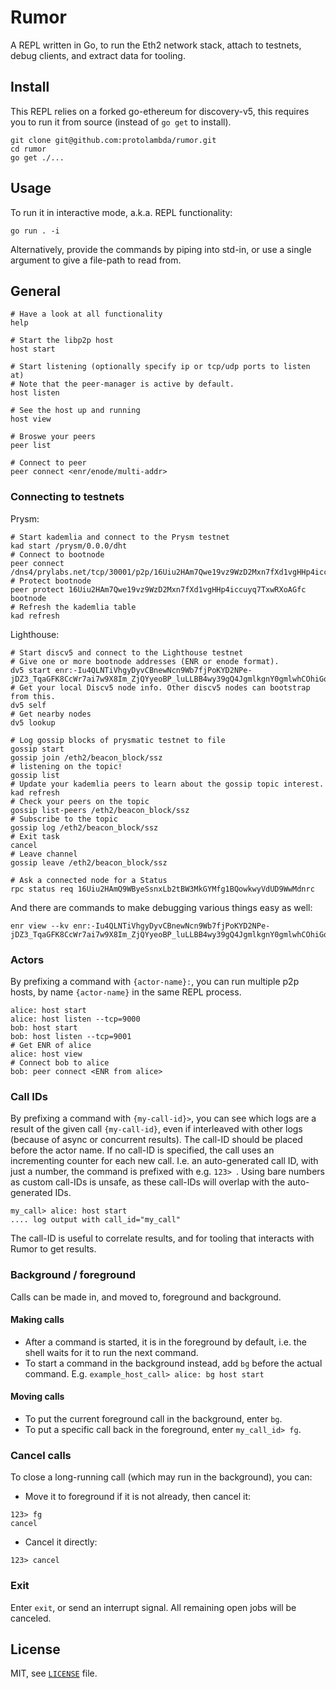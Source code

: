 # Rumor

A REPL written in Go, to run the Eth2 network stack, attach to testnets, debug clients, and extract data for tooling.

## Install

This REPL relies on a forked go-ethereum for discovery-v5, this requires you to run it from source (instead of `go get` to install).

```shell script
git clone git@github.com:protolambda/rumor.git
cd rumor
go get ./...
```

## Usage

To run it in interactive mode, a.k.a. REPL functionality:

```shell script
go run . -i
```

Alternatively, provide the commands by piping into std-in, or use a single argument to give a file-path to read from. 

## General

```shell script
# Have a look at all functionality
help

# Start the libp2p host
host start

# Start listening (optionally specify ip or tcp/udp ports to listen at)
# Note that the peer-manager is active by default.
host listen

# See the host up and running
host view

# Broswe your peers
peer list

# Connect to peer
peer connect <enr/enode/multi-addr>
```

### Connecting to testnets

Prysm:
```shell script
# Start kademlia and connect to the Prysm testnet
kad start /prysm/0.0.0/dht
# Connect to bootnode
peer connect /dns4/prylabs.net/tcp/30001/p2p/16Uiu2HAm7Qwe19vz9WzD2Mxn7fXd1vgHHp4iccuyq7TxwRXoAGfc
# Protect bootnode
peer protect 16Uiu2HAm7Qwe19vz9WzD2Mxn7fXd1vgHHp4iccuyq7TxwRXoAGfc bootnode
# Refresh the kademlia table
kad refresh
```

Lighthouse:
```shell script
# Start discv5 and connect to the Lighthouse testnet
# Give one or more bootnode addresses (ENR or enode format).
dv5 start enr:-Iu4QLNTiVhgyDyvCBnewNcn9Wb7fjPoKYD2NPe-jDZ3_TqaGFK8CcWr7ai7w9X8Im_ZjQYyeoBP_luLLBB4wy39gQ4JgmlkgnY0gmlwhCOhiGqJc2VjcDI1NmsxoQMrmBYg_yR_ZKZKoLiChvlpNqdwXwodXmgw_TRow7RVwYN0Y3CCIyiDdWRwgiMo
# Get your local Discv5 node info. Other discv5 nodes can bootstrap from this.
dv5 self
# Get nearby nodes
dv5 lookup
```

```shell script
# Log gossip blocks of prysmatic testnet to file
gossip start
gossip join /eth2/beacon_block/ssz
# listening on the topic!
gossip list
# Update your kademlia peers to learn about the gossip topic interest.
kad refresh
# Check your peers on the topic
gossip list-peers /eth2/beacon_block/ssz
# Subscribe to the topic
gossip log /eth2/beacon_block/ssz
# Exit task
cancel
# Leave channel
gossip leave /eth2/beacon_block/ssz

# Ask a connected node for a Status
rpc status req 16Uiu2HAmQ9WByeSsnxLb2tBW3MkGYMfg1BQowkwyVdUD9WwMdnrc
```

And there are commands to make debugging various things easy as well:
```
enr view --kv enr:-Iu4QLNTiVhgyDyvCBnewNcn9Wb7fjPoKYD2NPe-jDZ3_TqaGFK8CcWr7ai7w9X8Im_ZjQYyeoBP_luLLBB4wy39gQ4JgmlkgnY0gmlwhCOhiGqJc2VjcDI1NmsxoQMrmBYg_yR_ZKZKoLiChvlpNqdwXwodXmgw_TRow7RVwYN0Y3CCIyiDdWRwgiMo
```

### Actors

By prefixing a command with `{actor-name}:`, you can run multiple p2p hosts, by name `{actor-name}` in the same REPL process.

```
alice: host start
alice: host listen --tcp=9000
bob: host start
bob: host listen --tcp=9001
# Get ENR of alice
alice: host view
# Connect bob to alice
bob: peer connect <ENR from alice>
```

### Call IDs

By prefixing a command with `{my-call-id}>`, you can see which logs are a result of the given call `{my-call-id}`,
 even if interleaved with other logs (because of async or concurrent results).
The call-ID should be placed before the actor name.
If no call-ID is specified, the call uses an incrementing counter for each new call. I.e. an auto-generated call ID, with just a number, the command is prefixed with e.g. `123> `.
Using bare numbers as custom call-IDs is unsafe, as these call-IDs will overlap with the auto-generated IDs.

```
my_call> alice: host start
.... log output with call_id="my_call"
```

The call-ID is useful to correlate results, and for tooling that interacts with Rumor to get results. 

### Background / foreground

Calls can be made in, and moved to, foreground and background.

#### Making calls
 
- After a command is started, it is in the foreground by default, i.e. the shell waits for it to run the next command.
- To start a command in the background instead, add `bg` before the actual command. E.g. `example_host_call> alice: bg host start`

#### Moving calls

- To put the current foreground call in the background, enter `bg`.
- To put a specific call back in the foreground, enter `my_call_id> fg`.

### Cancel calls

To close a long-running call (which may run in the background), you can:
- Move it to foreground if it is not already, then cancel it:
```
123> fg
cancel
```
- Cancel it directly:
```
123> cancel
```

### Exit

Enter `exit`, or send an interrupt signal.
All remaining open jobs will be canceled.

## License

MIT, see [`LICENSE`](./LICENSE) file.
